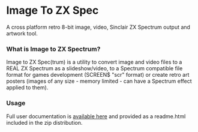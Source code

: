 # Image To ZX Spec
A cross platform retro 8-bit image, video, Sinclair ZX Spectrum output and artwork tool.

### What is Image to ZX Spectrum?
Image to ZX Spec(trum) is a utility to convert image and video 
files to a REAL ZX Spectrum as a slideshow/video, to a Spectrum 
compatible file format for games development (SCREEN$ "scr" format) 
or create retro art posters (images of any size - memory limited - can 
have a Spectrum effect applied to them).

### Usage
Full user documentation is [available here](https://github.com/KodeMunkie/imagetozxspec/tree/master/doc) and provided as a readme.html included in the zip distribution. 

